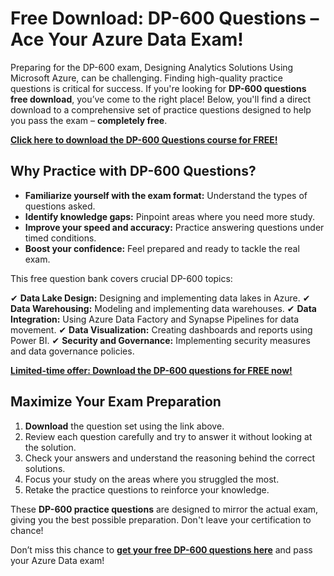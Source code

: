 # Free Download: DP-600 Questions – Ace Your Azure Data Exam!

Preparing for the DP-600 exam, Designing Analytics Solutions Using Microsoft Azure, can be challenging. Finding high-quality practice questions is critical for success. If you're looking for **DP-600 questions free download**, you’ve come to the right place! Below, you'll find a direct download to a comprehensive set of practice questions designed to help you pass the exam – **completely free**.

[**Click here to download the DP-600 Questions course for FREE!**](https://udemywork.com/dp-600-questions)

## Why Practice with DP-600 Questions?

- **Familiarize yourself with the exam format:** Understand the types of questions asked.
- **Identify knowledge gaps:** Pinpoint areas where you need more study.
- **Improve your speed and accuracy:** Practice answering questions under timed conditions.
- **Boost your confidence:** Feel prepared and ready to tackle the real exam.

This free question bank covers crucial DP-600 topics:

✔ **Data Lake Design:** Designing and implementing data lakes in Azure.
✔ **Data Warehousing:** Modeling and implementing data warehouses.
✔ **Data Integration:** Using Azure Data Factory and Synapse Pipelines for data movement.
✔ **Data Visualization:** Creating dashboards and reports using Power BI.
✔ **Security and Governance:** Implementing security measures and data governance policies.

[**Limited-time offer: Download the DP-600 questions for FREE now!**](https://udemywork.com/dp-600-questions)

## Maximize Your Exam Preparation

1.  **Download** the question set using the link above.
2.  Review each question carefully and try to answer it without looking at the solution.
3.  Check your answers and understand the reasoning behind the correct solutions.
4.  Focus your study on the areas where you struggled the most.
5.  Retake the practice questions to reinforce your knowledge.

These **DP-600 practice questions** are designed to mirror the actual exam, giving you the best possible preparation. Don't leave your certification to chance!

Don’t miss this chance to **[get your free DP-600 questions here](https://udemywork.com/dp-600-questions)** and pass your Azure Data exam!

